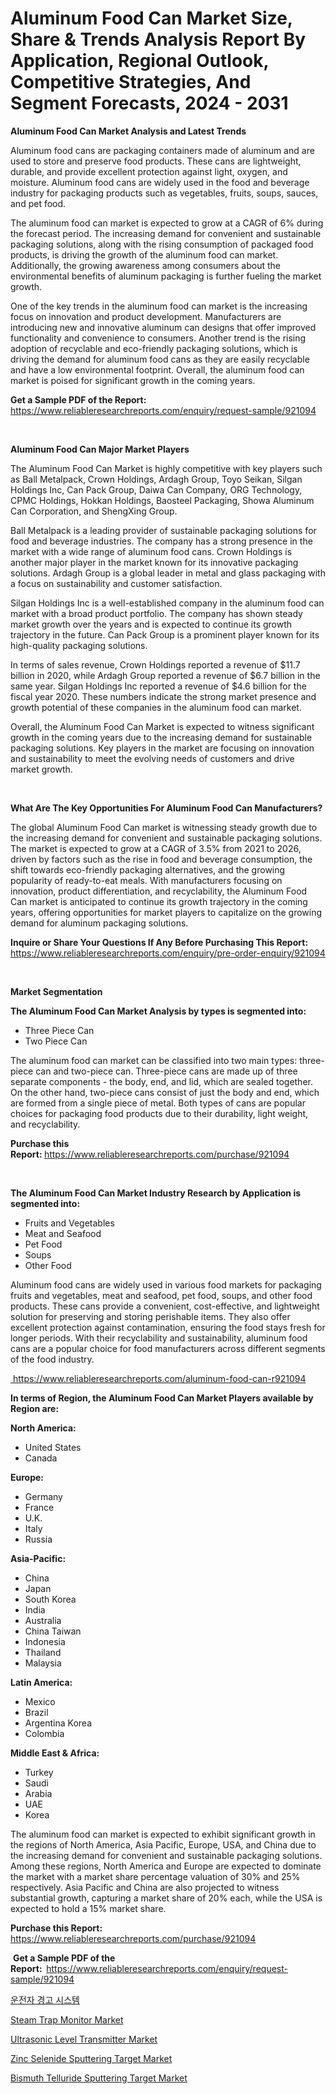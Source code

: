 <p><h1>Aluminum Food Can Market Size, Share & Trends Analysis Report By Application, Regional Outlook, Competitive Strategies, And Segment Forecasts, 2024 - 2031</h1></p><p><strong>Aluminum Food Can Market Analysis and Latest Trends</strong></p>
<p><p>Aluminum food cans are packaging containers made of aluminum and are used to store and preserve food products. These cans are lightweight, durable, and provide excellent protection against light, oxygen, and moisture. Aluminum food cans are widely used in the food and beverage industry for packaging products such as vegetables, fruits, soups, sauces, and pet food.</p><p>The aluminum food can market is expected to grow at a CAGR of 6% during the forecast period. The increasing demand for convenient and sustainable packaging solutions, along with the rising consumption of packaged food products, is driving the growth of the aluminum food can market. Additionally, the growing awareness among consumers about the environmental benefits of aluminum packaging is further fueling the market growth.</p><p>One of the key trends in the aluminum food can market is the increasing focus on innovation and product development. Manufacturers are introducing new and innovative aluminum can designs that offer improved functionality and convenience to consumers. Another trend is the rising adoption of recyclable and eco-friendly packaging solutions, which is driving the demand for aluminum food cans as they are easily recyclable and have a low environmental footprint. Overall, the aluminum food can market is poised for significant growth in the coming years.</p></p>
<p><strong>Get a Sample PDF of the Report:&nbsp;</strong> <a href="https://www.reliableresearchreports.com/enquiry/request-sample/921094">https://www.reliableresearchreports.com/enquiry/request-sample/921094</a></p>
<p>&nbsp;</p>
<p><strong>Aluminum Food Can Major Market Players</strong></p>
<p><p>The Aluminum Food Can Market is highly competitive with key players such as Ball Metalpack, Crown Holdings, Ardagh Group, Toyo Seikan, Silgan Holdings Inc, Can Pack Group, Daiwa Can Company, ORG Technology, CPMC Holdings, Hokkan Holdings, Baosteel Packaging, Showa Aluminum Can Corporation, and ShengXing Group. </p><p>Ball Metalpack is a leading provider of sustainable packaging solutions for food and beverage industries. The company has a strong presence in the market with a wide range of aluminum food cans. Crown Holdings is another major player in the market known for its innovative packaging solutions. Ardagh Group is a global leader in metal and glass packaging with a focus on sustainability and customer satisfaction. </p><p>Silgan Holdings Inc is a well-established company in the aluminum food can market with a broad product portfolio. The company has shown steady market growth over the years and is expected to continue its growth trajectory in the future. Can Pack Group is a prominent player known for its high-quality packaging solutions. </p><p>In terms of sales revenue, Crown Holdings reported a revenue of $11.7 billion in 2020, while Ardagh Group reported a revenue of $6.7 billion in the same year. Silgan Holdings Inc reported a revenue of $4.6 billion for the fiscal year 2020. These numbers indicate the strong market presence and growth potential of these companies in the aluminum food can market.</p><p>Overall, the Aluminum Food Can Market is expected to witness significant growth in the coming years due to the increasing demand for sustainable packaging solutions. Key players in the market are focusing on innovation and sustainability to meet the evolving needs of customers and drive market growth.</p></p>
<p>&nbsp;</p>
<p><strong>What Are The Key Opportunities For Aluminum Food Can Manufacturers?</strong></p>
<p><p>The global Aluminum Food Can market is witnessing steady growth due to the increasing demand for convenient and sustainable packaging solutions. The market is expected to grow at a CAGR of 3.5% from 2021 to 2026, driven by factors such as the rise in food and beverage consumption, the shift towards eco-friendly packaging alternatives, and the growing popularity of ready-to-eat meals. With manufacturers focusing on innovation, product differentiation, and recyclability, the Aluminum Food Can market is anticipated to continue its growth trajectory in the coming years, offering opportunities for market players to capitalize on the growing demand for aluminum packaging solutions.</p></p>
<p><strong>Inquire or Share Your Questions If Any Before Purchasing This Report:</strong> <a href="https://www.reliableresearchreports.com/enquiry/pre-order-enquiry/921094">https://www.reliableresearchreports.com/enquiry/pre-order-enquiry/921094</a></p>
<p>&nbsp;</p>
<p><strong>Market Segmentation</strong></p>
<p><strong>The Aluminum Food Can Market Analysis by types is segmented into:</strong></p>
<p><ul><li>Three Piece Can</li><li>Two Piece Can</li></ul></p>
<p><p>The aluminum food can market can be classified into two main types: three-piece can and two-piece can. Three-piece cans are made up of three separate components - the body, end, and lid, which are sealed together. On the other hand, two-piece cans consist of just the body and end, which are formed from a single piece of metal. Both types of cans are popular choices for packaging food products due to their durability, light weight, and recyclability.</p></p>
<p><strong>Purchase this Report:&nbsp;</strong><a href="https://www.reliableresearchreports.com/purchase/921094">https://www.reliableresearchreports.com/purchase/921094</a></p>
<p>&nbsp;</p>
<p><strong>The Aluminum Food Can Market Industry Research by Application is segmented into:</strong></p>
<p><ul><li>Fruits and Vegetables</li><li>Meat and Seafood</li><li>Pet Food</li><li>Soups</li><li>Other Food</li></ul></p>
<p><p>Aluminum food cans are widely used in various food markets for packaging fruits and vegetables, meat and seafood, pet food, soups, and other food products. These cans provide a convenient, cost-effective, and lightweight solution for preserving and storing perishable items. They also offer excellent protection against contamination, ensuring the food stays fresh for longer periods. With their recyclability and sustainability, aluminum food cans are a popular choice for food manufacturers across different segments of the food industry.</p></p>
<p><a href="https://www.reliableresearchreports.com/aluminum-food-can-r921094">&nbsp;https://www.reliableresearchreports.com/aluminum-food-can-r921094</a></p>
<p><strong>In terms of Region, the Aluminum Food Can Market Players available by Region are:</strong></p>
<p>
    <p> <strong> North America: </strong>
        <ul>
            <li>United States</li>
            <li>Canada</li>
        </ul>
        </p> 
    <p> <strong> Europe: </strong>
        <ul>
            <li>Germany</li>
            <li>France</li>
            <li>U.K.</li>
            <li>Italy</li>
            <li>Russia</li>
        </ul>
        </p> 
    <p> <strong> Asia-Pacific: </strong>
        <ul>
            <li>China</li>
            <li>Japan</li>
            <li>South Korea</li>
            <li>India</li>
            <li>Australia</li>
            <li>China Taiwan</li>
            <li>Indonesia</li>
            <li>Thailand</li>
            <li>Malaysia</li>
        </ul>
        </p> 
    <p> <strong> Latin America: </strong>
        <ul>
            <li>Mexico</li>
            <li>Brazil</li>
            <li>Argentina Korea</li>
            <li>Colombia</li>
        </ul>
        </p> 
    <p> <strong> Middle East & Africa: </strong>
        <ul>
            <li>Turkey</li>
            <li>Saudi</li>
            <li>Arabia</li>
            <li>UAE</li>
            <li>Korea</li>
        </ul>
    </p>
    </p>
<p><p>The aluminum food can market is expected to exhibit significant growth in the regions of North America, Asia Pacific, Europe, USA, and China due to the increasing demand for convenient and sustainable packaging solutions. Among these regions, North America and Europe are expected to dominate the market with a market share percentage valuation of 30% and 25% respectively. Asia Pacific and China are also projected to witness substantial growth, capturing a market share of 20% each, while the USA is expected to hold a 15% market share.</p></p>
<p><strong>Purchase this Report: </strong><a href="https://www.reliableresearchreports.com/purchase/921094">https://www.reliableresearchreports.com/purchase/921094</a></p>
<p>&nbsp;<strong>Get a Sample PDF of the Report:&nbsp;&nbsp;</strong><a href="https://www.reliableresearchreports.com/enquiry/request-sample/921094">https://www.reliableresearchreports.com/enquiry/request-sample/921094</a></p>
<p><strong></strong></p>
<p><p><a href="https://github.com/TrevorKruvalis5678/Market-Research-Report-List-3/blob/main/939265083326.md">운전자 경고 시스템</a></p><p><a href="https://medium.com/@alan.buckland656/insights-into-the-steam-trap-monitor-market-size-which-is-expanding-with-a-4-1-214c466b8eea">Steam Trap Monitor Market</a></p><p><a href="https://medium.com/@pinkierau13/analyzing-ultrasonic-level-transmitter-market-dynamics-and-growth-drivers-and-forecasted-for-period-a626d35b7675">Ultrasonic Level Transmitter Market</a></p><p><a href="https://github.com/EveKerluke2023/Market-Research-Report-List-2/blob/main/zinc-selenide-sputtering-target-market.md">Zinc Selenide Sputtering Target Market</a></p><p><a href="https://github.com/khlifeservices/Market-Research-Report-List-1/blob/main/bismuth-telluride-sputtering-target-market.md">Bismuth Telluride Sputtering Target Market</a></p></p>